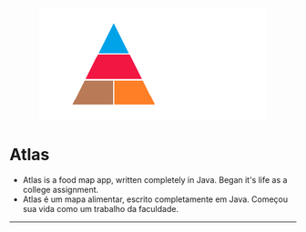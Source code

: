 <p align="center">
 <img width="400" src="https://raw.githubusercontent.com/matheusrazor/Atlas/main/assets/logo_Atlas_small.png" alt="Atlas logo small">
</p>

# Atlas
 - Atlas is a food map app, written completely in Java. Began it's life as a college assignment.
 - Atlas é um mapa alimentar, escrito completamente em Java. Começou sua vida como um trabalho da faculdade.
---
